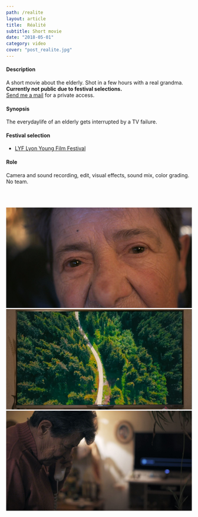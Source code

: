 ```yaml
---
path: /realite
layout: article
title:  Réalité
subtitle: Short movie
date: "2018-05-01"
category: video
cover: "post_realite.jpg"
---
```


#### Description
A short movie about the elderly. Shot in a few hours with a real grandma.  
__Currently not public due to festival selections.__  
[Send me a mail](/contact) for a private access.

#### Synopsis 
The everydaylife of an elderly gets interrupted by a TV failure.

#### Festival selection
* [LYF Lyon Young Film Festival](http://lyonyoungfilmfest.fr/)

#### Role
Camera and sound recording, edit, visual effects, sound mix, color grading. No team.

<br/>
<br/>

![Snapshot of Realité short movie](screen3.jpg)  
![Snapshot of Realité short movie](screen1.jpg)  
![Snapshot of Realité short movie](screen2.jpg)  



